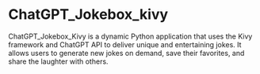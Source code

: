 # ChatGPT_Jokebox_kivy
ChatGPT_Jokebox_Kivy is a dynamic Python application that uses the Kivy framework and ChatGPT API to deliver unique and entertaining jokes. It allows users to generate new jokes on demand, save their favorites, and share the laughter with others.
